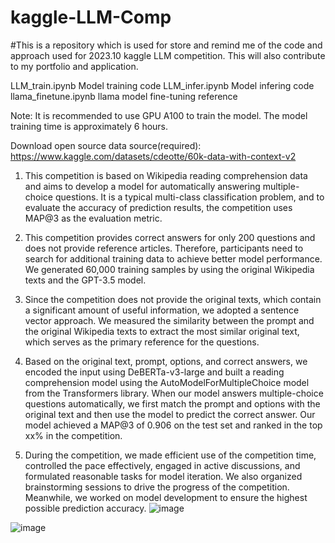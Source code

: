 # kaggle-LLM-Comp
#This is a repository which is used for store and remind me of the code and approach used for 2023.10 kaggle LLM competition. This will also contribute to my portfolio and application. 

LLM_train.ipynb  Model training code
LLM_infer.ipynb  Model infering code
llama_finetune.ipynb  llama model fine-tuning reference

Note: It is recommended to use GPU A100 to train the model. The model training time is approximately 6 hours.

Download open source data source(required):
https://www.kaggle.com/datasets/cdeotte/60k-data-with-context-v2

1. This competition is based on Wikipedia reading comprehension data and aims to develop a model for automatically answering multiple-choice questions. It is a typical multi-class classification problem, and to evaluate the accuracy of prediction results, the competition uses MAP@3 as the evaluation metric.

2. This competition provides correct answers for only 200 questions and does not provide reference articles. Therefore, participants need to search for additional training data to achieve better model performance. We generated 60,000 training samples by using the original Wikipedia texts and the GPT-3.5 model.

3. Since the competition does not provide the original texts, which contain a significant amount of useful information, we adopted a sentence vector approach. We measured the similarity between the prompt and the original Wikipedia texts to extract the most similar original text, which serves as the primary reference for the questions.

4. Based on the original text, prompt, options, and correct answers, we encoded the input using DeBERTa-v3-large and built a reading comprehension model using the AutoModelForMultipleChoice model from the Transformers library. When our model answers multiple-choice questions automatically, we first match the prompt and options with the original text and then use the model to predict the correct answer. Our model achieved a MAP@3 of 0.906 on the test set and ranked in the top xx% in the competition.

5. During the competition, we made efficient use of the competition time, controlled the pace effectively, engaged in active discussions, and formulated reasonable tasks for model iteration. We also organized brainstorming sessions to drive the progress of the competition. Meanwhile, we worked on model development to ensure the highest possible prediction accuracy.
![image](https://github.com/kaamava/kaggle-LLM-Comp/assets/106901273/cbe3ae98-8264-47ae-9b9f-b5dd80a45bf8)

![image](https://github.com/kaamava/kaggle-LLM-Comp/assets/106901273/fd97ba12-2b3a-4c08-bba6-8a3a385ccf65)
